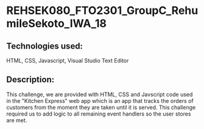 # REHSEK080_FTO2301_GroupC_RehumileSekoto_IWA_18
## Technologies used:
HTML, CSS, Javascript, Visual Studio Text Editor
## Description:
This challenge, we are provided with HTML, CSS and Javscript code used in the "Kitchen Express" web app which is an app that tracks the orders of customers from the moment they are taken until it is served. 
This challenge required us to add logic to all remaining event handlers so the user stores are met. 
